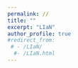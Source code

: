 ```yaml
---
permalink: //
title: ""
excerpt: "LIaN"
author_profile: true
#redirect_from: 
 # - /LIaN/
  #- /LIaN.html
---
```

